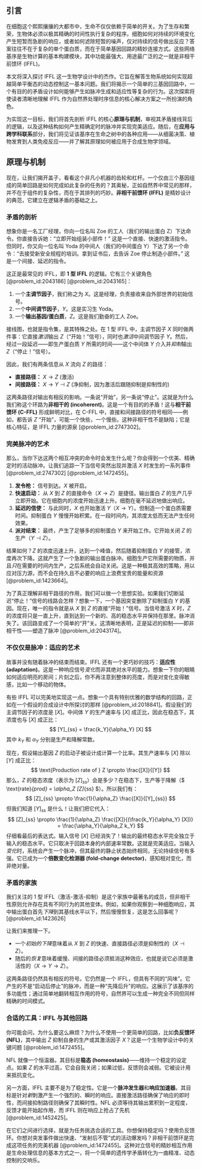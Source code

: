 ## 引言
在细胞这个熙熙攘攘的大都市中，生命不仅仅依赖于简单的开关。为了生存和繁荣，生物体必须以极其精确的时间性执行复杂的程序。细胞如何对持续的环境变化产生短暂而急剧的响应，或者如何滤除短暂的噪声，仅对持续的信号做出反应？答案往往不在于复杂的单个蛋白质，而在于简单基因回路的精妙连接方式。这些网络基序是生物计算的基本构建模块，其中功能最强大、用途最广泛的之一就是非相干前馈环 (IFFL)。

本文将深入探讨 IFFL 这一生物学设计中的杰作。它旨在解答生物系统如何实现超越简单平衡态的动态控制这一基本问题。我们将揭示一个简单的三基因回路中，一个有目的的矛盾设计如何能够产生如脉冲生成和适应性等复杂的行为。这次探索将使读者清晰地理解 IFFL 作为自然界处理时序信息的核心解决方案之一所扮演的角色。

为实现这一目标，我们将首先剖析 IFFL 的核心**原理与机制**，审视其矛盾接线背后的逻辑，以及这种结构如何产生精确定时的脉冲并实现完美适应。随后，在**应用与跨学科联系**部分，我们将见证该基序在生命之树中的各种应用——从细菌决策、植物发育到人类免疫反应——并了解其原理如何被应用于合成生物学领域。

## 原理与机制

现在，让我们揭开盖子，看看这个非凡小机器的齿轮和杠杆。一个仅由三个基因组成的简单回路是如何完成如此复杂的任务的？其奥秘，正如自然界中常见的那样，并不在于组件的复杂性，而在于其排列的巧妙。**非相干前馈环 (IFFL)** 是精妙设计的典范，它建立在逻辑矛盾的基础之上。

### 矛盾的剖析

想象你是一名工厂经理，你向一位名叫 Zoe 的工人（我们的输出蛋白 Z）下达命令。你直接告诉她：“立即开始组装小部件！” 这是一个直接、快速的激活指令。但同时，你又向一位名叫 Yoda 的中间人（我们的中间蛋白 Y）下达了另一个命令：“去接受新安全规程的培训。拿到证书后，去告诉 Zoe 停止制造小部件。” 这是一个间接、延迟的指令。

这正是最常见的 IFFL，即 **1 型 IFFL** 的逻辑。它有三个关键角色 [@problem_id:2043186] [@problem_id:2043165]：

1.  一个**主调节因子**，我们称之为 $X$。这是经理，负责接收来自外部世界的初始信号。
2.  一个**中间调节因子**，$Y$。这是实习生 Yoda。
3.  一个**输出基因/蛋白质**，$Z$。这是我们勤奋的工人 Zoe。

接线图，也就是指令集，是其特殊之处。在 1 型 IFFL 中，主调节因子 $X$ 同时做两件事：它直接*激活*输出 $Z$（“开始！”信号），同时也*激活*中间调节因子 $Y$。然后，经过一段延迟——即生产蛋白质 $Y$ 所需的时间——这个中间体 $Y$ 介入并*抑制*输出 $Z$（“停止！”信号）。

因此，我们有两条信息从 $X$ 流向 $Z$ 的路径：
*   **直接路径：** $X \rightarrow Z$ (激活)
*   **间接路径：** $X \rightarrow Y \dashv Z$ (净抑制，因为激活后跟随抑制是抑制性的)

这两条路径对输出有相反的影响。一条说“开始”，另一条说“停止”。这就是为什么我们称这个环路为**非相干的 (incoherent)**。这是一个有目的的矛盾！这与**相干前馈环 (C-FFL)** 形成鲜明对比，在 C-FFL 中，直接和间接路径的符号相同——例如，都告诉 $Z$ “开始”，可能一个快些，一个慢些。这种非相干性不是缺陷；它是核心特征，是 IFFL 力量的源泉 [@problem_id:2747302]。

### 完美脉冲的艺术

那么，当你下达这两个相互冲突的命令时会发生什么呢？你会得到一个优美、精确定时的活动脉冲。让我们追踪一下当信号突然出现并激活 $X$ 时发生的一系列事件 [@problem_id:2747302] [@problem_id:1472455]。

1.  **发令枪：** 信号到达。$X$ 被开启。
2.  **快速启动：** 从 $X$ 到 $Z$ 的直接命令（$X \rightarrow Z$）是捷径。输出蛋白 $Z$ 的生产几乎立即开始。它在细胞内的浓度开始迅速上升。细胞在毫不延迟地做出响应。
3.  **延迟的信使：** 与此同时，$X$ 也开始激活 $Y$（$X \rightarrow Y$）。但制造一个蛋白质需要时间。抑制蛋白 $Y$ 慢慢开始积累。在一段时间内，其浓度太低而无法产生任何效果。
4.  **派对结束：** 最终，产生了足够多的抑制蛋白 $Y$ 来开始工作。它开始关闭 $Z$ 的生产（$Y \dashv Z$）。

结果如何？$Z$ 的浓度迅速上升，达到一个峰值，然后随着抑制蛋白 $Y$ 的接管，浓度再次下降。这就产生了一个急剧的输出蛋白脉冲。细胞生产它所需要的物质，并且*只*在需要的时间内生产，之后系统会自动关闭。这是一种极其高效的策略，用以应对压力源，而不会在持久且不必要的响应上浪费宝贵的能量和资源 [@problem_id:1423664]。

为了真正理解非相干路径的作用，我们可以做一个思想实验。如果我们切断延迟“停止！”信号的线路会怎样？想象一下，一个基因突变删除了抑制蛋白 $Y$ 的基因。现在，唯一的指令就是从 $X$ 到 $Z$ 的直接“开始！”信号。当信号激活 $X$ 时，$Z$ 的浓度将只是一直上升，直到达到一个新的、高的稳态水平并保持在那里。脉冲消失了。该回路变成了一个简单的“开”关。这清晰地表明，正是延迟的抑制——即非相干性——塑造了脉冲 [@problem_id:2043174]。

### 不仅仅是脉冲：适应的艺术

故事并没有随着脉冲的结束而结束。IFFL 还有一个更巧妙的技巧：**适应性 (adaptation)**。这是一种响应信号*变化*而非其绝对水平的能力。想象一下你的眼睛如何适应明亮的房间；片刻之后，你不再注意到整体的亮度，而是对变化变得敏感，比如一个移动的物体。

有些 IFFL 可以完美地实现这一点。想象一个具有特别优雅的数学结构的回路，正如在一个假设的合成设计中所探讨的那样 [@problem_id:2018841]。假设我们的主调节因子的浓度是 $[X]$。中间体 $Y$ 的生产速率与 $[X]$ 成正比，因此在稳态下，其浓度也与 $[X]$ 成正比：
$$ [Y]_{ss} = \frac{k_Y}{\alpha_Y} [X] $$
其中 $k_Y$ 和 $\alpha_Y$ 分别是生产和降解常数。

现在，假设输出基因 $Z$ 的启动子被设计成计算一个比率。其生产速率与 $[X]$ 除以 $[Y]$ 成正比：
$$ \text{Production rate of } Z \propto \frac{[X]}{[Y]} $$
那么，$Z$ 的稳态浓度（表示为 $[Z]_{ss}$）会是多少？在稳态下，生产等于降解（$ \text{rate}_{prod} = \alpha_Z [Z]_{ss} $）。所以我们有：
$$ [Z]_{ss} \propto \frac{1}{\alpha_Z} \frac{[X]}{[Y]_{ss}} $$
但我们知道 $[Y]_{ss}$ 是什么！让我们把它代入：
$$ [Z]_{ss} \propto \frac{1}{\alpha_Z} \frac{[X]}{(\frac{k_Y}{\alpha_Y} [X])} = \frac{\alpha_Y}{\alpha_Z k_Y} $$
仔细看最后的表达式。输入信号 $[X]$ 已经消失了！输出的最终稳态水平完全独立于输入的稳态水平。它只取决于回路本身的内部速率常数。这就是完美适应。当输入*变化*时，系统会产生一个脉冲，但其最终的静止状态始终相同，无论持续信号有多强。它已成为一个**倍数变化检测器 (fold-change detector)**，感知相对变化，而非绝对量。

### 矛盾的家族

我们关注的 1 型 IFFL（激活-激活-抑制）是这个家族中最著名的成员，但非相干性原则允许存在具有不同行为的其他变体。例如，如果你观察到一种细胞响应，其中输出蛋白首先*下降*到其基线水平以下，然后慢慢恢复，这是怎么回事呢？ [@problem_id:1423626]

让我们来推理一下。
*   一个*初始的下降*意味着从 $X$ 到 $Z$ 的快速、直接路径必须是抑制性的（$X \dashv Z$）。
*   随后的*恢复*意味着缓慢、间接的路径必须抵消这种效应，也就是说它必须是激活性的（$X \rightarrow Y \rightarrow Z$）。

这两条路径仍然具有相反的符号。它仍然是一个 IFFL，但具有不同的“风味”。它产生的不是“启动后停止”的脉冲，而是一种“先降后升”的响应。这展示了该基序的多功能性；通过简单地翻转相互作用的符号，自然界可以生成一种完全不同但同样精确的时间模式。

### 合适的工具：IFFL 与其他回路

你可能会问，为什么要这么麻烦？为什么不使用一个更简单的回路，比如**负反馈环 (NFL)**，其中输出 $Z$ 抑制自身的生产或其激活因子 $X$？这是一个生物学设计中的关键问题 [@problem_id:1472455]。

NFL 就像一个恒温器。其目标是**稳态 (homeostasis)**——维持一个稳定的设定点。如果 $Z$ 的水平过高，它会自我关闭；如果过低，反馈则会减弱。它被设计用来抵抗变化。

另一方面，IFFL 主要不是为了稳定性。它是一个**脉冲发生器**和**响应加速器**。其目标是针对*新*刺激产生一个强烈的、瞬时的响应。直接激活路径确保了响应的即时性，而间接抑制路径则确保了其瞬时性。NFL 必须等待其输出累积到一定程度，反馈才能开始起作用，而 IFFL 则在响应上抢占了先机 [@problem_id:1452425]。

在它们之间进行选择，就是为任务挑选合适的工具。你想保持稳定吗？使用负反馈环。你想对突发事件做出快速、“发射后不管”式的活动爆发吗？非相干前馈环是完成这项任务的完美机器 [@problem_id:1472455]。这种对立信号的精妙相互作用是生命处理信息的基本方式之一，将一个简单的遗传学矛盾转化为一曲精准、动态控制的交响乐。

